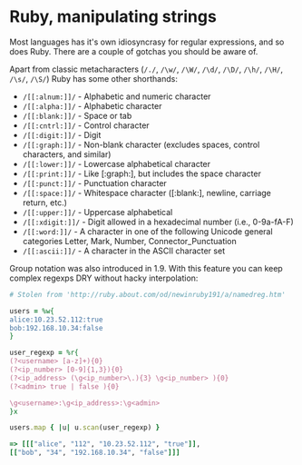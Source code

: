 Ruby, manipulating strings
==========================

Most languages has it's own idiosyncrasy for regular expressions, and so does Ruby.
There are a couple of gotchas you should be aware of.

Apart from classic metacharacters (`/./`, `/\w/`, `/\W/`, `/\d/`, `/\D/`, `/\h/`, `/\H/`, `/\s/`, `/\S/`) Ruby has some other shorthands:

  * `/[[:alnum:]]/`  - Alphabetic and numeric character
  * `/[[:alpha:]]/`  - Alphabetic character
  * `/[[:blank:]]/`  - Space or tab
  * `/[[:cntrl:]]/`  - Control character
  * `/[[:digit:]]/`  - Digit
  * `/[[:graph:]]/`  - Non-blank character (excludes spaces, control characters, and similar)
  * `/[[:lower:]]/`  - Lowercase alphabetical character
  * `/[[:print:]]/`  - Like [:graph:], but includes the space character
  * `/[[:punct:]]/`  - Punctuation character
  * `/[[:space:]]/`  - Whitespace character ([:blank:], newline, carriage return, etc.)
  * `/[[:upper:]]/`  - Uppercase alphabetical
  * `/[[:xdigit:]]/` - Digit allowed in a hexadecimal number (i.e., 0-9a-fA-F)
  * `/[[:word:]]/`   - A character in one of the following Unicode general categories Letter, Mark, Number, Connector_Punctuation
  * `/[[:ascii:]]/`  - A character in the ASCII character set

Group notation was also introduced in 1.9. With this feature you can keep complex regexps DRY without hacky interpolation:

  ```ruby
# Stolen from 'http://ruby.about.com/od/newinruby191/a/namedreg.htm'
  
users = %w{
  alice:10.23.52.112:true
  bob:192.168.10.34:false
}

user_regexp = %r{
  (?<username> [a-z]+){0}
  (?<ip_number> [0-9]{1,3}){0}
  (?<ip_address> (\g<ip_number>\.){3} \g<ip_number> ){0}
  (?<admin> true | false ){0}
  
  \g<username>:\g<ip_address>:\g<admin>
}x

users.map { |u| u.scan(user_regexp) }

=> [[["alice", "112", "10.23.52.112", "true"]],
 [["bob", "34", "192.168.10.34", "false"]]]
  ```
